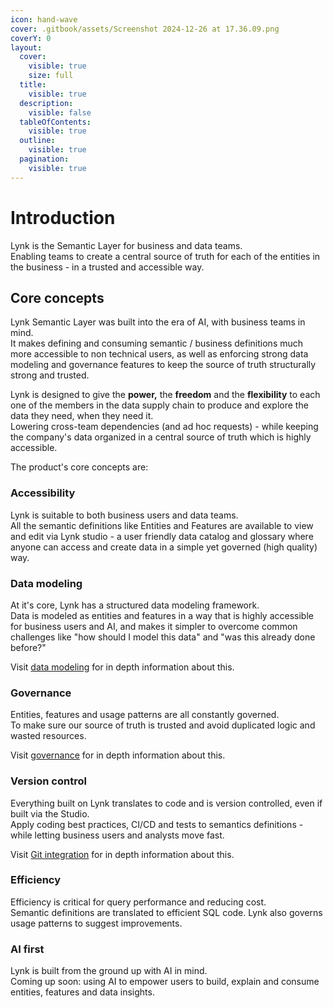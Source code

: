 ```yaml
---
icon: hand-wave
cover: .gitbook/assets/Screenshot 2024-12-26 at 17.36.09.png
coverY: 0
layout:
  cover:
    visible: true
    size: full
  title:
    visible: true
  description:
    visible: false
  tableOfContents:
    visible: true
  outline:
    visible: true
  pagination:
    visible: true
---
```


# Introduction

Lynk is the Semantic Layer for business and data teams.\
Enabling teams to create a central source of truth for each of the entities in the business - in a trusted and accessible way.

## Core concepts&#x20;

Lynk Semantic Layer was built into the era of AI, with business teams in mind. \
It makes defining and consuming semantic / business definitions much more accessible to non technical users, as well as enforcing strong data modeling and governance features to keep the source of truth structurally strong and trusted.&#x20;

Lynk is designed to give the **power,** the **freedom** and the **flexibility** to each one of the members in the data supply chain to produce and explore the data they need, when they need it. \
Lowering cross-team dependencies (and ad hoc requests) - while keeping the company's data organized in a central source of truth which is highly accessible.

The product's core concepts are:

### **Accessibility**

Lynk is suitable to both business users and data teams. \
All the semantic definitions like Entities and Features are available to view and edit via Lynk studio - a user friendly data catalog and glossary where anyone can access and create data in a simple yet governed (high quality) way.

### **Data modeling**

At it's core, Lynk has a structured data modeling framework.\
Data is modeled as entities and features in a way that is highly accessible for business users and AI, and makes it simpler to overcome common challenges like "how should I model this data" and "was this already done before?"

Visit [data modeling](reference/data-modeling/) for in depth information about this.

### **Governance**

Entities, features and usage patterns are all constantly governed.\
To make sure our source of truth is trusted and avoid duplicated logic and wasted resources.

Visit [governance](reference/governance.md) for in depth information about this.

### **Version control**

Everything built on Lynk translates to code and is version controlled, even if built via the Studio. \
Apply coding best practices, CI/CD and tests to semantics definitions - while letting business users and analysts move fast.

Visit [Git integration](reference/integrations/git.md) for in depth information about this.

### **Efficiency**

Efficiency is critical for query performance and reducing cost.\
Semantic definitions are translated to efficient SQL code. Lynk also governs usage patterns to suggest improvements.

### **AI first**

Lynk is built from the ground up with AI in mind.\
Coming up soon: using AI to empower users to build, explain and consume entities, features and data insights.
